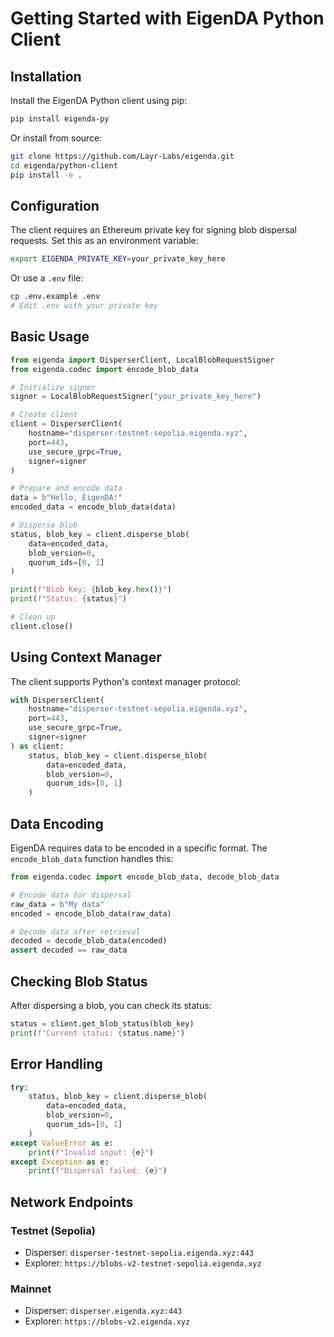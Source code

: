 # Getting Started with EigenDA Python Client

## Installation

Install the EigenDA Python client using pip:

```bash
pip install eigenda-py
```

Or install from source:

```bash
git clone https://github.com/Layr-Labs/eigenda.git
cd eigenda/python-client
pip install -e .
```

## Configuration

The client requires an Ethereum private key for signing blob dispersal requests. Set this as an environment variable:

```bash
export EIGENDA_PRIVATE_KEY=your_private_key_here
```

Or use a `.env` file:

```bash
cp .env.example .env
# Edit .env with your private key
```

## Basic Usage

```python
from eigenda import DisperserClient, LocalBlobRequestSigner
from eigenda.codec import encode_blob_data

# Initialize signer
signer = LocalBlobRequestSigner("your_private_key_here")

# Create client
client = DisperserClient(
    hostname="disperser-testnet-sepolia.eigenda.xyz",
    port=443,
    use_secure_grpc=True,
    signer=signer
)

# Prepare and encode data
data = b"Hello, EigenDA!"
encoded_data = encode_blob_data(data)

# Disperse blob
status, blob_key = client.disperse_blob(
    data=encoded_data,
    blob_version=0,
    quorum_ids=[0, 1]
)

print(f"Blob Key: {blob_key.hex()}")
print(f"Status: {status}")

# Clean up
client.close()
```

## Using Context Manager

The client supports Python's context manager protocol:

```python
with DisperserClient(
    hostname="disperser-testnet-sepolia.eigenda.xyz",
    port=443,
    use_secure_grpc=True,
    signer=signer
) as client:
    status, blob_key = client.disperse_blob(
        data=encoded_data,
        blob_version=0,
        quorum_ids=[0, 1]
    )
```

## Data Encoding

EigenDA requires data to be encoded in a specific format. The `encode_blob_data` function handles this:

```python
from eigenda.codec import encode_blob_data, decode_blob_data

# Encode data for dispersal
raw_data = b"My data"
encoded = encode_blob_data(raw_data)

# Decode data after retrieval
decoded = decode_blob_data(encoded)
assert decoded == raw_data
```

## Checking Blob Status

After dispersing a blob, you can check its status:

```python
status = client.get_blob_status(blob_key)
print(f"Current status: {status.name}")
```

## Error Handling

```python
try:
    status, blob_key = client.disperse_blob(
        data=encoded_data,
        blob_version=0,
        quorum_ids=[0, 1]
    )
except ValueError as e:
    print(f"Invalid input: {e}")
except Exception as e:
    print(f"Dispersal failed: {e}")
```

## Network Endpoints

### Testnet (Sepolia)
- Disperser: `disperser-testnet-sepolia.eigenda.xyz:443`
- Explorer: `https://blobs-v2-testnet-sepolia.eigenda.xyz`

### Mainnet
- Disperser: `disperser.eigenda.xyz:443`
- Explorer: `https://blobs-v2.eigenda.xyz`